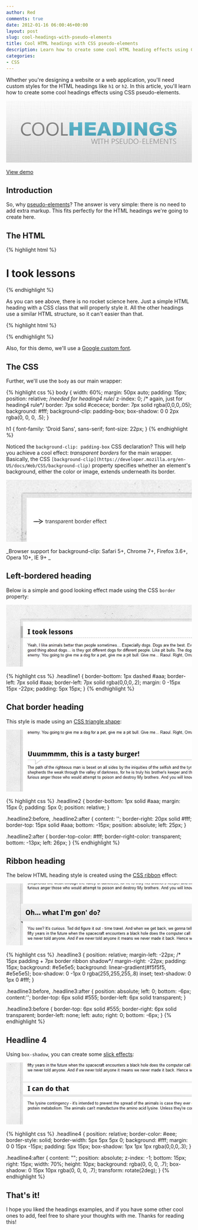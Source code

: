 ```yaml
---
author: Red
comments: true
date: 2012-01-16 06:00:46+00:00
layout: post
slug: cool-headings-with-pseudo-elements
title: Cool HTML headings with CSS pseudo-elements
description: Learn how to create some cool HTML heading effects using CSS pseudo-elements.
categories:
- CSS
---
```


Whether you're designing a website or a web application, you'll need custom styles for the HTML headings like `h1` or `h2`. In this article, you'll learn how to create some cool headings effects using CSS pseudo-elements.

![Cool HTML headings with CSS pseudo-elements](/dist/uploads/2012/01/cool-headings-with-pseudo-elements.jpg)

<!-- more -->

[View demo](/dist/uploads/2012/01/cool-headings-with-pseudo-elements-demo.html)

## Introduction

So, why [pseudo-elements](/before-after-pseudo-elements/)? The answer is very simple: there is no need to add extra markup. This fits perfectly for the HTML headings we're going to create here.

## The HTML

{% highlight html %}
  <h1 class="headline1">I took lessons</h1>
{% endhighlight %}

As you can see above, there is no rocket science here. Just a simple HTML heading with a CSS class that will properly style it. All the other headings use a similar HTML structure, so it can't easier than that.

{% highlight html %}
  <link href='http://fonts.googleapis.com/css?family=Droid+Sans:700' rel='stylesheet'>
{% endhighlight %}

Also, for this demo, we'll use a [Google custom font](/google-font-api-and-typekit-solutions-vs-font-face/).

## The CSS

Further, we'll use the `body` as our main wrapper:

{% highlight css %}
  body {
    width: 60%;
    margin: 50px auto;
    padding: 15px;
    position: relative; /*needed for heading4 rule*/
    z-index: 0; /* again, just for heading4 rule*/
    border: 7px solid #cecece;
    border: 7px solid rgba(0,0,0,.05);
    background: #fff;
    background-clip: padding-box;
    box-shadow: 0 0 2px rgba(0, 0, 0, .5);
  }

  h1 {
    font-family: 'Droid Sans', sans-serif;
    font-size: 22px;
  }
{% endhighlight %}

Noticed the `background-clip: padding-box` CSS declaration? This will help you achieve a cool effect: *transparent borders* for the main wrapper. Basically, the CSS `[background-clip](https://developer.mozilla.org/en-US/docs/Web/CSS/background-clip)` property specifies whether an element's background, either the color or image, extends underneath its border.

![HTML heading with transparent border](/dist/uploads/2012/01/cool-headings-with-pseudo-elements-transparent-border.jpg)

_Browser support for background-clip: Safari 5+, Chrome 7+, Firefox 3.6+, Opera 10+, IE 9+ _

## Left-bordered heading

Below is a simple and good looking effect made using the CSS `border` property:

![CSS heading style with a left border](/dist/uploads/2012/01/css-heading-left-border.jpg)

{% highlight css %}
  .headline1 {
    border-bottom: 1px dashed #aaa;
    border-left: 7px solid #aaa;
    border-left: 7px solid rgba(0,0,0,.2);
    margin: 0 -15px 15px -22px;
    padding: 5px 15px;
  }
{% endhighlight %}

## Chat border heading
This style is made using an [CSS triangle shape](/how-to-create-triangle-shapes/):

![CSS heading with a bottom chat style border](/dist/uploads/2012/01/css-heading-chat-arrow.jpg)

{% highlight css %}
  .headline2 {
    border-bottom: 1px solid #aaa;
    margin: 15px 0;
    padding: 5px 0;
    position: relative;
  }

  .headline2:before,
  .headline2:after {
    content: '';
    border-right: 20px solid #fff;
    border-top: 15px solid #aaa;
    bottom: -15px;
    position: absolute;
    left: 25px;
  }

  .headline2:after {
    border-top-color: #fff;
    border-right-color: transparent;
    bottom: -13px;
    left: 26px;
  }
{% endhighlight %}

## Ribbon heading

The below HTML heading style is created using the [CSS ribbon](/css-ribbons) effect:

![CSS heading with a ribbon effect](/dist/uploads/2012/01/css-heading-ribbon.jpg)

{% highlight css %}
  .headline3 {
    position: relative;
    margin-left: -22px; /* 15px padding + 7px border ribbon shadow*/
    margin-right: -22px;
    padding: 15px;
    background: #e5e5e5;
    background: linear-gradient(#f5f5f5, #e5e5e5);
    box-shadow: 0 -1px 0 rgba(255,255,255,.8) inset;
    text-shadow: 0 1px 0 #fff;
  }

  .headline3:before,
  .headline3:after {
    position: absolute;
    left: 0;
    bottom: -6px;
    content:'';
    border-top: 6px solid #555;
    border-left: 6px solid transparent;
  }

  .headline3:before {
    border-top: 6px solid #555;
    border-right: 6px solid transparent;
    border-left: none;
    left: auto;
    right: 0;
    bottom: -6px;
  }
{% endhighlight %}

## Headline 4

Using `box-shadow`, you can create some [slick effects](/how-to-create-slick-effects-with-css3-box-shadow):

![CSS heading with box shadow style](/dist/uploads/2012/01/css-heading-box-shadow.jpg)

{% highlight css %}
  .headline4 {
    position: relative;
    border-color: #eee;
    border-style: solid;
    border-width: 5px 5px 5px 0;
    background: #fff;
    margin: 0 0 15px -15px;
    padding: 5px 15px;
    box-shadow: 1px 1px 1px rgba(0,0,0,.3);
  }

  .headline4:after {
    content: "";
    position: absolute;
    z-index: -1;
    bottom: 15px;
    right: 15px;
    width: 70%;
    height: 10px;
    background: rgba(0, 0, 0, .7);
    box-shadow: 0 15px 10px rgba(0, 0, 0, .7);
    transform: rotate(2deg);
  }
{% endhighlight %}

## That's it!

I hope you liked the headings examples, and if you have some other cool ones to add, feel free to share your thoughts with me. Thanks for reading this!